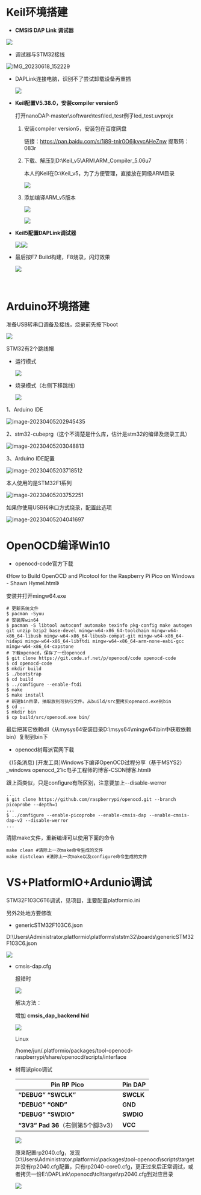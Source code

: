 # Keil环境搭建

- **CMSIS DAP Link 调试器**

![](images\IMG_20230618_151301.jpg)

- 调试器与STM32接线


![IMG_20230618_152229](images\IMG_20230618_152229.jpg)

- DAPLink连接电脑，识别不了尝试卸载设备再重插

  ![](images\devices.bmp)

- **Keil配置V5.38.0，安装compiler version5**

  打开nanoDAP-master\software\test\led_test例子led_test.uvprojx

  1. 安装compiler version5，安装包在百度网盘

     链接：https://pan.baidu.com/s/1i89-tnlr0O6jkvvcAHeZnw 
     提取码：083r

  2. 下载、解压到D:\Keil_v5\ARM\ARM_Compiler_5.06u7

     本人的Keil在D:\Keil_v5，为了方便管理，直接放在同级ARM目录

     ![](images\1.jpg)

  3. 添加编译ARM_v5版本

     ![](images\20230618154810.jpg)

     ![](images\20230618154947.jpg)

- **Keil5配置DAPLink调试器**

  ![](images\20230618160604.jpg)![](images\20230618160715.jpg)

- 最后按F7 Build构建，F8烧录，闪灯效果

  ![](images\1687076316887.jpg)

​		

# Arduino环境搭建

准备USB转串口调备及接线，烧录前先按下boot

![](images\ttl.jpg)



STM32有2个跳线帽

- 运行模式

  ![](images\run_state.jpg)

- 烧录模式（右侧下移跳线）

  ![](images\fireupload.png)



1、Arduino IDE

![image-20230405202945435](images\image-20230405202945435.png)

2、stm32-cubeprg（这个不清楚是什么库，估计是stm32的编译及烧录工具）

![image-20230405203048813](images\image-20230405203048813.png)

3、Arduino IDE配置

![image-20230405203718512](images\image-20230405203718512.png)

本人使用的是STM32F1系列

![image-20230405203752251](images\image-20230405203752251.png)

如果你使用USB转串口方式烧录，配置此选项

![image-20230405204041697](images\image-20230405204041697.png)



# OpenOCD编译Win10

- openocd-code官方下载

《How to Build OpenOCD and Picotool for the Raspberry Pi Pico on Windows - Shawn Hymel.html》

安装并打开mingw64.exe

```shell
# 更新系统文件
$ pacman -Syuu
# 安装库win64
$ pacman -S libtool autoconf automake texinfo pkg-config make autogen git unzip bzip2 base-devel mingw-w64-x86_64-toolchain mingw-w64-x86_64-libusb mingw-w64-x86_64-libusb-compat-git mingw-w64-x86_64-hidapi mingw-w64-x86_64-libftdi mingw-w64-x86_64-arm-none-eabi-gcc mingw-w64-x86_64-capstone
# 下载openocd，保存了一份openocd
$ git clone https://git.code.sf.net/p/openocd/code openocd-code
$ cd openocd-code
$ mkdir build
$ ./bootstrap
$ cd build
$ ../configure --enable-ftdi
$ make
$ make install
# 新建bin目录，抽取放到可执行文件。从build/src里拷贝openocd.exe到bin
$ cd ..
$ mkdir bin
$ cp build/src/openocd.exe bin/
```

最后把其它依赖dll（从mysys64安装目录D:\msys64\mingw64\bin中获取依赖bin）复制到bin下

- openocd树莓派官网下载

《(5条消息) [开发工具]Windows下编译OpenOCD过程分享（基于MSYS2）_windows openocd_21ic电子工程师的博客-CSDN博客.html》

跟上面类似，只是configure有所区别，注意要加上--disable-werror

```shell
...
$ git clone https://github.com/raspberrypi/openocd.git --branch picoprobe --depth=1
...
$ ../configure --enable-picoprobe --enable-cmsis-dap --enable-cmsis-dap-v2 --disable-werror
...
```

清除make文件，重新编译可以使用下面的命令

```shell
make clean #清除上一次make命令生成的文件
make distclean #清除上一次make以及configure命令生成的文件
```



# VS+PlatformIO+Ardunio调试

STM32F103C6T6调试，见项目，主要配置platformio.ini

另外2处地方要修改

- genericSTM32F103C6.json

D:\Users\Administrator\.platformio\platforms\ststm32\boards\genericSTM32F103C6.json

![](images\iocfg1.jpg)

- cmsis-dap.cfg

  报错时

  ![](images\dapv2err.jpg)

  解决方法：

  增加 **cmsis_dap_backend hid**

  ![](images\iocfg2.jpg)

  Linux

  /home/jun/.platformio/packages/tool-openocd-raspberrypi/share/openocd/scripts/interface

- 树莓派pico调试

  | Pin RP Pico                        | Pin DAP   |
  | ---------------------------------- | --------- |
  | **“DEBUG” “SWCLK”**                | **SWCLK** |
  | **“DEBUG” “GND”**                  | **GND**   |
  | **“DEBUG” “SWDIO”**                | **SWDIO** |
  | **“3V3” Pad 36**（右侧第5个脚3v3） | **VCC**   |
  
  ![](images\rp2040line.jpg)
  
  原来配置rp2040.cfg，发现D:\Users\Administrator\.platformio\packages\tool-openocd\scripts\target并没有rp2040.cfg配置，只有rp2040-core0.cfg，更正过来后正常调试，或者拷贝一份E:\DAPLink\openocd\tcl\target\rp2040.cfg到对应目录
  
  ![](images\rp2040.jpg)